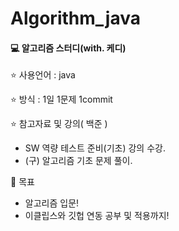# Algorithm_java

#### 💻 알고리즘 스터디(with. 케디)

⭐ 사용언어 : java

⭐ 방식 : 1일 1문제 1commit  

⭐ 참고자료 및 강의( 백준 )
  - SW 역량 테스트 준비(기초) 강의 수강.
  - (구) 알고리즘 기초 문제 풀이.
  
🌟 목표 
  - 알고리즘 입문!
  - 이클립스와 깃헙 연동 공부 및 적용까지!


